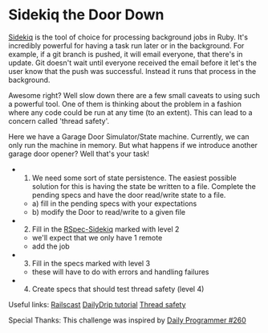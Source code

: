 # Sidekiq the Door Down

[Sidekiq] is the tool of choice for processing background jobs in Ruby. It's incredibly powerful for having a task run later or in the background. For example, if a git branch is pushed, it will email everyone, that there's in update. Git doesn't wait until everyone received the email before it let's the user know that the push was successful. Instead it runs that process in the background.

Awesome right? Well slow down there are a few small caveats to using such a powerful tool. One of them is thinking about the problem in a fashion where any code could be run at any time (to an extent). This can lead to a concern called 'thread safety'.

Here we have a Garage Door Simulator/State machine. Currently, we can only run the machine in memory. But what happens if we introduce another garage door opener? Well that's your task!

- 1) We need some sort of state persistence. The easiest possible solution for this is having the state be written to a file. Complete the pending specs and have the door read/write state to a file.
  - a) fill in the pending specs with your expectations
  - b) modify the Door to read/write to a given file
- 2) Fill in the [RSpec-Sidekiq] marked with level 2
  - we'll expect that we only have 1 remote
  - add the job
- 3) Fill in the specs marked with level 3
  - these will have to do with errors and handling failures
- 4) Create specs that should test thread safety (level 4)

Useful links:
[Railscast]
[DailyDrip tutorial]
[Thread safety]

Special Thanks:
This challenge was inspired by [Daily Programmer #260]

[Thread safety]:http://lucaguidi.com/2014/03/27/thread-safety-with-ruby.html
[DailyDrip tutorial]:https://www.youtube.com/watch?v=bfPb1zD91Rg&list=PLjeHh2LSCFrWGT5uVjUuFKAcrcj5kSai1
[Railscast]:http://railscasts.com/episodes/366-sidekiq
[RSpec-Sidekiq]:https://github.com/philostler/rspec-sidekiq
[Daily Programmer #260]:https://www.reddit.com/r/dailyprogrammer/comments/4cb7eh/20160328_challenge_260_easy_garage_door_opener/
[Sidekiq]:http://sidekiq.org/
